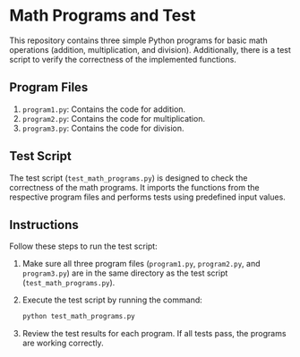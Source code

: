 # Math Programs and Test

This repository contains three simple Python programs for basic math operations (addition, multiplication, and division). Additionally, there is a test script to verify the correctness of the implemented functions.

## Program Files

1. `program1.py`: Contains the code for addition.
2. `program2.py`: Contains the code for multiplication.
3. `program3.py`: Contains the code for division.

## Test Script

The test script (`test_math_programs.py`) is designed to check the correctness of the math programs. It imports the functions from the respective program files and performs tests using predefined input values.

## Instructions

Follow these steps to run the test script:

1. Make sure all three program files (`program1.py`, `program2.py`, and `program3.py`) are in the same directory as the test script (`test_math_programs.py`).
2. Execute the test script by running the command:

    ```bash
    python test_math_programs.py
    ```

3. Review the test results for each program. If all tests pass, the programs are working correctly.

